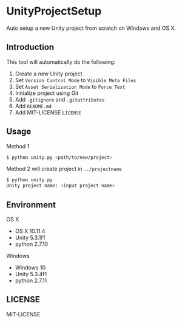 # UnityProjectSetup
Auto setup a new Unity project from scratch on Windows and OS X.

## Introduction
This tool will automatically do the following:

1. Create a new Unity project
2. Set `Version Control Mode` to `Visible Meta Files`
3. Set `Asset Serialization Mode` to `Force Text`
4. Initialize project using Git
5. Add `.gitignore` and `.gitattributes`
6. Add `README.md`
7. Add MIT-LICENSE `LICENSE`

## Usage
Method 1
```sh
$ python unity.py <path/to/new/project>
```

Method 2 will create project in `../projectname`
```sh
$ python unity.py
Unity project name: <input project name>
```

## Environment
OS X
* OS X 10.11.4
* Unity 5.3.1f1
* python 2.7.10

Windows
* Windows 10
* Unity 5.3.4f1
* python 2.7.11

## LICENSE
MIT-LICENSE
